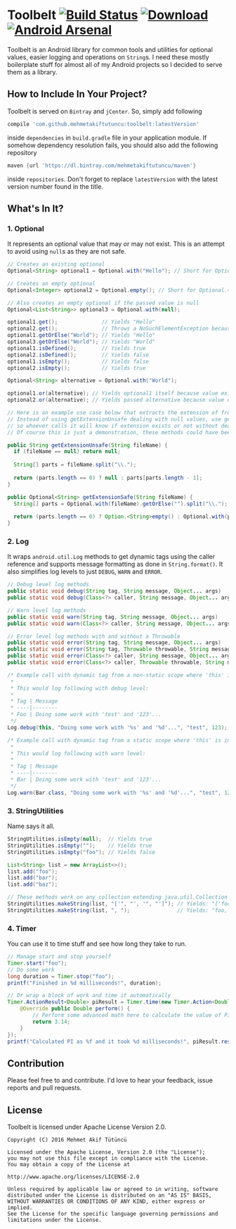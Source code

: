 # Toolbelt [![Build Status](https://travis-ci.org/mehmetakiftutuncu/Toolbelt.svg?branch=master)](https://travis-ci.org/mehmetakiftutuncu/Toolbelt) [![Download](https://api.bintray.com/packages/mehmetakiftutuncu/maven/toolbelt/images/download.svg)](https://bintray.com/mehmetakiftutuncu/maven/toolbelt/_latestVersion) [![Android Arsenal](https://img.shields.io/badge/Android%20Arsenal-Toolbelt-brightgreen.svg?style=flat)](http://android-arsenal.com/details/1/3989)
Toolbelt is an Android library for common tools and utilities for optional values, easier logging and operations on ```String```s. I need these mostly boilerplate stuff for almost all of my Android projects so I decided to serve them as a library.

## How to Include In Your Project?
Toolbelt is served on ```Bintray``` and ```jCenter```. So, simply add following

```gradle
compile 'com.github.mehmetakiftutuncu:toolbelt:latestVersion'
```

inside ```dependencies``` in ```build.gradle``` file in your application module. If somehow dependency resolution fails, you should also add the following repository

```gradle
maven {url 'https://dl.bintray.com/mehmetakiftutuncu/maven'}
```

inside ```repositories```. Don't forget to replace ```latestVersion``` with the latest version number found in the title.

## What's In It?
### 1. Optional
It represents an optional value that may or may not exist. This is an attempt to avoid using ```null```s as they are not safe.

```java
// Creates an existing optional
Optional<String> optional1 = Optional.with("Hello"); // Short for Optional.<String>with();

// Creates an empty optional
Optional<Integer> optional2 = Optional.empty(); // Short for Optional.<Integer>empty();

// Also creates an empty optional if the passed value is null
Optional<List<String>> optional3 = Optional.with(null);

optional1.get();              // Yields "Hello"
optional2.get();              // Throws a NoSuchElementException because value does not exist
optional1.getOrElse("World"); // Yields "Hello"
optional3.getOrElse("World"); // Yields "World"
optional1.isDefined();        // Yields true
optional2.isDefined();        // Yields false
optional1.isEmpty();          // Yields false
optional2.isEmpty();          // Yields true

Optional<String> alternative = Optional.with("World");

optional1.or(alternative); // Yields optional1 itself because value exists in optional1
optional2.or(alternative); // Yields passed alternative because value does not exist in optional2

// Here is an example use case below that extracts the extension of from a file name.
// Instead of using getExtensionUnsafe dealing with null values, use getExtensionSafe
// so whoever calls it will know if extension exists or not without dealing with nulls.
// Of course this is just a demonstration, these methods could have been improved greatly.

public String getExtensionUnsafe(String fileName) {
  if (fileName == null) return null;
  
  String[] parts = fileName.split("\\.");
  
  return (parts.length == 0) ? null : parts[parts.length - 1]; 
}

public Optional<String> getExtensionSafe(String fileName) {
  String[] parts = Optional.with(fileName).getOrElse("").split("\\.");
  
  return (parts.length == 0) ? Option.<String>empty() : Optional.with(parts[parts.length - 1]);
}
```

### 2. Log
It wraps ```android.util.Log``` methods to get dynamic tags using the caller reference and supports message formatting as done in ```String.format()```. It also simplifies log levels to just ```DEBUG```, ```WARN``` and ```ERROR```.

```java
// Debug level log methods
public static void debug(String tag, String message, Object... args)
public static void debug(Class<?> caller, String message, Object... args)

// Warn level log methods
public static void warn(String tag, String message, Object... args)
public static void warn(Class<?> caller, String message, Object... args)

// Error level log methods with and without a Throwable
public static void error(String tag, String message, Object... args)
public static void error(String tag, Throwable throwable, String message, Object... args)
public static void error(Class<?> caller, String message, Object... args)
public static void error(Class<?> caller, Throwable throwable, String message, Object... args)

/* Example call with dynamic tag from a non-static scope where 'this' is accessible, for example in an instance method of class Foo
 *
 * This would log following with debug level:
 * 
 * Tag | Message
 * ----|--------
 * Foo | Doing some work with 'test' and '123'...
 */
Log.debug(this, "Doing some work with '%s' and '%d'...", "test", 123);

/* Example call with dynamic tag from a static scope where 'this' is inaccessible, for example in a static method of class Bar
 *
 * This would log following with warn level:
 * 
 * Tag | Message
 * ----|--------
 * Bar | Doing some work with 'test' and '123'...
 */
Log.warn(Bar.class, "Doing some work with '%s' and '%d'...", "test", 123);
```

### 3. StringUtilities
Name says it all.

```java
StringUtilities.isEmpty(null);  // Yields true
StringUtilities.isEmpty("");    // Yields true
StringUtilities.isEmpty("foo"); // Yields false

List<String> list = new ArrayList<>();
list.add("foo");
list.add("bar");
list.add("baz");

// These methods work on any collection extending java.util.Collection
StringUtilities.makeString(list, "['", "', '", "']"); // Yields: "['foo', 'bar', 'baz']"
StringUtilities.makeString(list, ", ");               // Yields: "foo, bar, baz"
```

### 4. Timer
You can use it to time stuff and see how long they take to run.

```java
// Manage start and stop yourself
Timer.start("foo");
// Do some work
long duration = Timer.stop("foo");
printf("Finished in %d milliseconds!", duration);

// Or wrap a block of work and time it automatically
Timer.ActionResult<Double> piResult = Timer.time(new Timer.Action<Double>() {
    @Override public Double perform() {
        // Perform some advanced math here to calculate the value of PI
        return 3.14;
    }
});
printf("Calculated PI as %f and it took %d milliseconds!", piResult.result, piResult.duration);
```

## Contribution
Please feel free to and contribute. I'd love to hear your feedback, issue reports and pull requests.

## License
Toolbelt is licensed under Apache License Version 2.0.

```
Copyright (C) 2016 Mehmet Akif Tütüncü

Licensed under the Apache License, Version 2.0 (the "License");
you may not use this file except in compliance with the License.
You may obtain a copy of the License at

http://www.apache.org/licenses/LICENSE-2.0

Unless required by applicable law or agreed to in writing, software
distributed under the License is distributed on an "AS IS" BASIS,
WITHOUT WARRANTIES OR CONDITIONS OF ANY KIND, either express or implied.
See the License for the specific language governing permissions and
limitations under the License.
```
